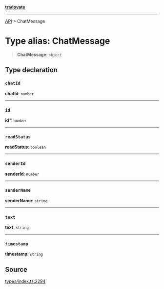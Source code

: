 [**tradovate**](../README.md)

***

[API](../API.md) > ChatMessage

# Type alias: ChatMessage

> **ChatMessage**: `object`

## Type declaration

### `chatId`

**chatId**: `number`

***

### `id`

**id**?: `number`

***

### `readStatus`

**readStatus**: `boolean`

***

### `senderId`

**senderId**: `number`

***

### `senderName`

**senderName**: `string`

***

### `text`

**text**: `string`

***

### `timestamp`

**timestamp**: `string`

## Source

[types/index.ts:2294](https://github.com/cgilly2fast/tradovate-typescript/blob/b1caea5/src/types/index.ts#L2294)
